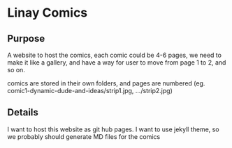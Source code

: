 # Linay Comics

## Purpose

A website to host the comics, each comic could be 4-6 pages, we need to make it like a gallery, and have a way for user to move from page 1 to 2, and so on.

comics are stored in their own folders, and pages are numbered (eg. comic1-dynamic-dude-and-ideas/strip1.jpg, .../strip2.jpg)


## Details

I want to host this website as git hub pages. 
I want to use jekyll theme, so we probably should generate MD files for the comics
